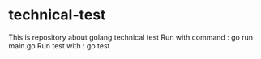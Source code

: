 # technical-test

This is repository about golang technical test
Run with command : go run main.go
Run test with : go test